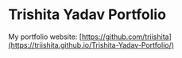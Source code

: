 # Trishita Yadav Portfolio
 My portfolio website:
 [https://github.com/triishita](https://triishita.github.io/Trishita-Yadav-Portfolio/)
